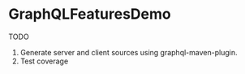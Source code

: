 # GraphQLFeaturesDemo



TODO

1. Generate server and client sources using graphql-maven-plugin.
2. Test coverage
